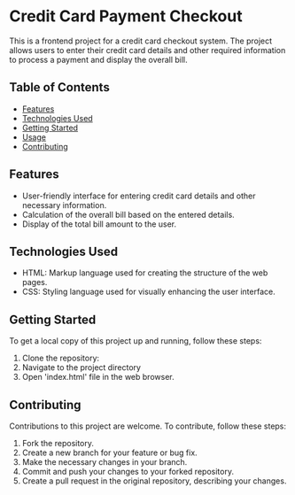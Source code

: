 # Credit Card Payment Checkout

This is a frontend project for a credit card checkout system.
The project allows users to enter their credit card details and other required information to process a payment and display the overall bill.

## Table of Contents
- [Features](#features)
- [Technologies Used](#technologies-used)
- [Getting Started](#getting-started)
- [Usage](#usage)
- [Contributing](#contributing)

## Features

- User-friendly interface for entering credit card details and other necessary information.
- Calculation of the overall bill based on the entered details.
- Display of the total bill amount to the user.

## Technologies Used

- HTML: Markup language used for creating the structure of the web pages.
- CSS: Styling language used for visually enhancing the user interface.

## Getting Started

To get a local copy of this project up and running, follow these steps:

1. Clone the repository:
2. Navigate to the project directory
3. Open 'index.html' file in the web browser.

## Contributing

Contributions to this project are welcome. To contribute, follow these steps:

1. Fork the repository.
2. Create a new branch for your feature or bug fix.
3. Make the necessary changes in your branch.
4. Commit and push your changes to your forked repository.
5. Create a pull request in the original repository, describing your changes.
